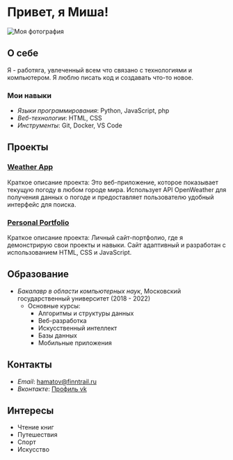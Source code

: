 # Привет, я Миша!

![Моя фотография](https://sun9-52.userapi.com/impg/BwSdJ4Jk-_WBa2HZtn0Bf9C_Acb5BxOKEbfOzg/dfaoFELG-Vc.jpg?size=1626x2160&quality=95&sign=49c7c99ff1fab5f148e98065562c32f3&type=album)

## О себе

Я - работяга, увлеченный всем что связано с технологиями и компьютером. Я люблю писать код и создавать что-то новое.

### Мои навыки

- *Языки программирования*: Python, JavaScript, php
- *Веб-технологии*: HTML, CSS
- *Инструменты*: Git, Docker, VS Code

## Проекты

### [Weather App](https://github.com/alexeyivanov/weather-app)
Краткое описание проекта: Это веб-приложение, которое показывает текущую погоду в любом городе мира. Использует API OpenWeather для получения данных о погоде и предоставляет пользователю удобный интерфейс для поиска.

### [Personal Portfolio](https://github.com/alexeyivanov/portfolio)
Краткое описание проекта: Личный сайт-портфолио, где я демонстрирую свои проекты и навыки. Сайт адаптивный и разработан с использованием HTML, CSS и JavaScript.

## Образование

- *Бакалавр в области компьютерных наук*, Московский государственный университет (2018 - 2022)
  - Основные курсы: 
    - Алгоритмы и структуры данных
    - Веб-разработка
    - Искусственный интеллект
    - Базы данных
    - Мобильные приложения


## Контакты

- *Email*: hamatov@finntrail.ru
- *Вконтакте*: [Профиль vk](https://vk.com/id434227544)

## Интересы

- Чтение книг
- Путешествия
- Спорт
- Искусство